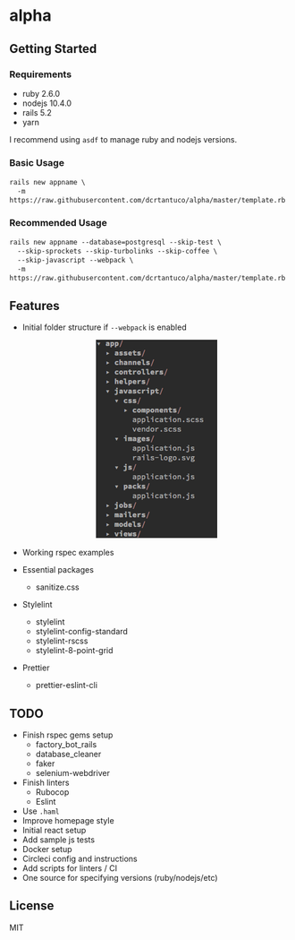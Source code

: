 # alpha

## Getting Started

### Requirements

- ruby 2.6.0
- nodejs 10.4.0
- rails 5.2
- yarn

I recommend using `asdf` to manage ruby and nodejs versions.

### Basic Usage

```
rails new appname \
  -m https://raw.githubusercontent.com/dcrtantuco/alpha/master/template.rb
```

### Recommended Usage

```
rails new appname --database=postgresql --skip-test \
  --skip-sprockets --skip-turbolinks --skip-coffee \
  --skip-javascript --webpack \
  -m https://raw.githubusercontent.com/dcrtantuco/alpha/master/template.rb
```

## Features

- Initial folder structure if `--webpack` is enabled

  <p align="center">
    <img src="demo/webpack-folder-structure.png"/>
  </p>

- Working rspec examples
- Essential packages
  - sanitize.css
- Stylelint
  - stylelint
  - stylelint-config-standard
  - stylelint-rscss
  - stylelint-8-point-grid
- Prettier
  - prettier-eslint-cli

## TODO

- Finish rspec gems setup
  - factory_bot_rails
  - database_cleaner
  - faker
  - selenium-webdriver
- Finish linters
  - Rubocop
  - Eslint
- Use `.haml`
- Improve homepage style
- Initial react setup
- Add sample js tests
- Docker setup
- Circleci config and instructions
- Add scripts for linters / CI
- One source for specifying versions (ruby/nodejs/etc)

## License

MIT

